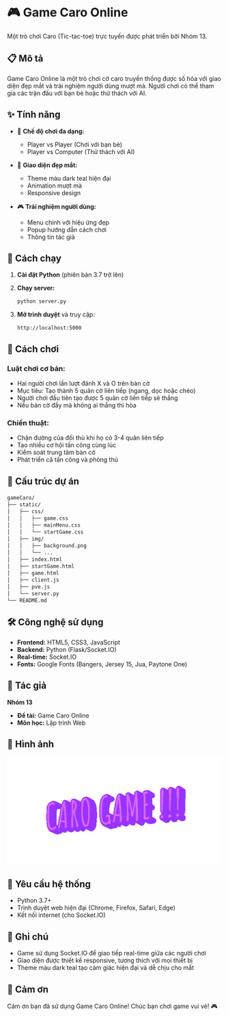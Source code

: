 # 🎮 Game Caro Online

Một trò chơi Caro (Tic-tac-toe) trực tuyến được phát triển bởi Nhóm 13.

## 📋 Mô tả

Game Caro Online là một trò chơi cờ caro truyền thống được số hóa với giao diện đẹp mắt và trải nghiệm người dùng mượt mà. Người chơi có thể tham gia các trận đấu với bạn bè hoặc thử thách với AI.

## ✨ Tính năng

- 🎯 **Chế độ chơi đa dạng:**
  - Player vs Player (Chơi với bạn bè)
  - Player vs Computer (Thử thách với AI)

- 🎨 **Giao diện đẹp mắt:**
  - Theme màu dark teal hiện đại
  - Animation mượt mà
  - Responsive design

- 🎮 **Trải nghiệm người dùng:**
  - Menu chính với hiệu ứng đẹp
  - Popup hướng dẫn cách chơi
  - Thông tin tác giả

## 🚀 Cách chạy

1. **Cài đặt Python** (phiên bản 3.7 trở lên)

2. **Chạy server:**
   ```bash
   python server.py
   ```

3. **Mở trình duyệt** và truy cập:
   ```
   http://localhost:5000
   ```

## 🎯 Cách chơi

### Luật chơi cơ bản:
- Hai người chơi lần lượt đánh X và O trên bàn cờ
- Mục tiêu: Tạo thành 5 quân cờ liên tiếp (ngang, dọc hoặc chéo)
- Người chơi đầu tiên tạo được 5 quân cờ liên tiếp sẽ thắng
- Nếu bàn cờ đầy mà không ai thắng thì hòa

### Chiến thuật:
- Chặn đường của đối thủ khi họ có 3-4 quân liên tiếp
- Tạo nhiều cơ hội tấn công cùng lúc
- Kiểm soát trung tâm bàn cờ
- Phát triển cả tấn công và phòng thủ

## 📁 Cấu trúc dự án

```
gameCaro/
├── static/
│   ├── css/
│   │   ├── game.css
│   │   ├── mainMenu.css
│   │   └── startGame.css
│   ├── img/
│   │   ├── background.png
│   │   └── ...
│   ├── index.html
│   ├── startGame.html
│   ├── game.html
│   ├── client.js
│   ├── pve.js
│   └── server.py
└── README.md
```

## 🛠️ Công nghệ sử dụng

- **Frontend:** HTML5, CSS3, JavaScript
- **Backend:** Python (Flask/Socket.IO)
- **Real-time:** Socket.IO
- **Fonts:** Google Fonts (Bangers, Jersey 15, Jua, Paytone One)

## 👥 Tác giả

**Nhóm 13**
- **Đề tài:** Game Caro Online
- **Môn học:** Lập trình Web

## 📸 Hình ảnh

![Game Interface](static/img/2025-08-07-CARO-GAME-.gif)

## 🔧 Yêu cầu hệ thống

- Python 3.7+
- Trình duyệt web hiện đại (Chrome, Firefox, Safari, Edge)
- Kết nối internet (cho Socket.IO)

## 📝 Ghi chú

- Game sử dụng Socket.IO để giao tiếp real-time giữa các người chơi
- Giao diện được thiết kế responsive, tương thích với mọi thiết bị
- Theme màu dark teal tạo cảm giác hiện đại và dễ chịu cho mắt

## 🎉 Cảm ơn

Cảm ơn bạn đã sử dụng Game Caro Online! Chúc bạn chơi game vui vẻ! 🎮

